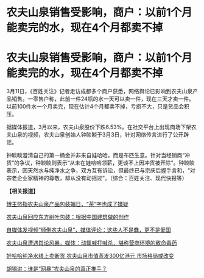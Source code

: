 # 农夫山泉销售受影响，商户：以前1个月能卖完的水，现在4个月都卖不掉

# 农夫山泉销售受影响，商户：以前1个月能卖完的水，现在4个月都卖不掉

3月11日，《百姓关注》记者走访成都多个商户获悉，网络舆论已影响到农夫山泉产品销售。一零售户称，此前一件24瓶的水一天可以卖一件，现在三天才卖一件。以前100件水一个月卖完，现在估计4个月都卖不掉，亏损不大，只是货品会积压。

据媒体报道，3月以来，农夫山泉股价下跌6.53%。在社交平台上出现商场下架农夫山泉的视频，农夫山泉创始人钟睒睒于3月3日，针对网络传言进行了公开辟谣。

钟睒睒澄清自己的第一桶金并非来自娃哈哈，而是布匹生意。针对当经销商“冲货”的争议，钟睒睒则表示“从未在娃哈哈领薪，更谈不上因冲货被开除”。钟睒睒表示，因天然水与纯净水之争，双方互有诉讼，但最终已与宗庆后握手言和，“对宗老企业家精神的尊敬，却从没有动摇过”。（综合：百姓关注、现代快报等）

**【相关报道】**

[博主怒指农夫山泉产品包装媚日，“茶”字也成了嫌疑 ](https://news.qq.com/rain/a/20240306A08TEE00)

[农夫山泉回应东方树叶包装：根据中国建筑做的创作 ](https://news.qq.com/rain/a/20240307A02JLI00)

[自媒体发视频“倾倒农夫山泉”，媒体评论：这些人不是蠢，更不是爱国
](https://news.qq.com/rain/a/20240308A049NY00)

[农夫山泉遭遇舆论风暴，媒体：动辄喊打喊杀，堪称营商环境的致命毒药
](https://news.qq.com/rain/a/20240311A043OD00)

[娃哈哈纯净水线上卖断货 农夫山泉市值蒸发300亿港元 市场格局或改变
](https://news.qq.com/rain/a/20240311A08IBC00)

[胡锡进：谁是“网暴”农夫山泉的真正推手？ ](https://news.qq.com/rain/a/20240311A08TK100)

